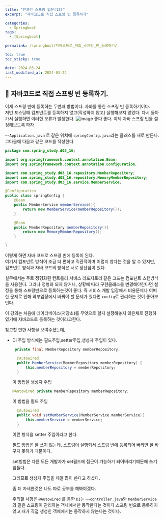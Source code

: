 ```yaml
---
title: "인프런 스프링 입문(12)"
excerpt: "자바코드로 직접 스프링 빈 등록하기"

categories:
  - Springboot
tags:
  - [Springboot]

permalink: /springboot/자바코드로_직접_스프링_빈_등록하기/

toc: true
toc_sticky: true

date: 2024-03-24
last_modified_at: 2024-03-24
---
```


## 🦥 자바코드로 직접 스프링 빈 등록하기.

이제 스프링 빈에 등록하는 두번째 방법이다. 자바를 통한 스프링 빈 등록하기이다.   
저번 포스팅때 컴포넌트를 등록하지 않고(작성하지 않고) 실행해보지 않았다. 다시 돌아가서 실행하면 이러한 오류가 발생한다.
![image](https://github.com/garusitell/utterances/assets/155941254/cfceabe7-d261-4d93-b4f8-06a3429cfb14)
좋다 좋다. 이제 자바 스프링 빈을 설정해보도록 하자

`~~Application.java` 로 같은 위치에 `springConfig.java`라는 클래스를 새로 만든다. 그다음에 다음과 같은 코드를 작성한다.

```java
package com.spring_study.d03_16;

import org.springframework.context.annotation.Bean;
import org.springframework.context.annotation.Configuration;

import com.spring_study.d03_16.repository.MemberRepository;
import com.spring_study.d03_16.repository.MemoryMemberRepository;
import com.spring_study.d03_16.service.MemberService;

@Configuration
public class springConfig {
    @Bean
    public MemberService memberService(){
        return new MemberService(memberRepository());
    }

    @Bean
    public MemberRepository memberRepository(){
        return new MemoryMemberRepository();
    }

}

```
이렇게 하면 자바 코드로 스프링 빈에 등록이 된다.  
여기서 컴포넌트 방식이 조금 더 편하고 직관적이며 어렵지 않다는 것을 알 수 있지만, 컴포넌트 방식과 자바 코드의 방식은 서로 장단점이 있다.   


실무에서는 주로 정형화된 컨트롤러 서비스 리포지토리 같은 코드는 컴포넌트 스캔방식을 사용한다. 그러나 정형화 되지 않거나, 상황에 따라 구현클래스를 변경해야한다면 설정을 통해 스프링빈으로 등록하는것이 좋다. 즉 서비스 개발 입장에서 비용문제나 어떠한 문제로 인해 외부입장에서 바꿔야 할 문제가 있다면 `config`로 관리하는 것이 좋아보인다.

이 강의는 처음에 데이터베이스(저장소)를 무엇으로 할지 설정해놓지 않은채로 진행하였기에 자바코드로 등록하는 것이라고한다.

참고할 만한 사항을 보여주셨는데,
- Di 주입 방식에는 필드주입,setter주입,생성자 주입이 있다.
  ``` java
   private final MemberRepository memberRepository;

    @Autowired
    public MemberService(MemberRepository memberRepository) {
        this.memberRepository = memberRepository;
    }
  ```
  이 방법을 생성자 주입
  ```java
  @Autowired private MemberRepository memberRepository;
  ```
  이 방법을 필드 주입
  ``` java 
    @Autowired
    public void setMemberService(MemberService memberService){
        this.memberService = memberService;
    }
  ```
  이런 형식을 setter 주입이라고 한다.

  필드 방법은 잘 쓰지 않는데, 스프링이 실행되서 스프링 빈에 등록되어 버리면 잘 바꾸지 못하기 때문이다.

  set방법은 다른 모든 개발자가 set필드에 접근이 가능하기 되어버리기때문에 쓰기 힘들다.

  그러므로 생성자 주입을 제일 많이 쓴다고 하셨다.

  좀 더 자세한것은 나도 따로 공부를 해봐야겠다.

  주의할 사항은 `@Autowired` 를 통한 `DI`는 `~~controller.java`와 `MemberService`와 같은 스프링이 관리하는 객체에서만 동작한다는 것이다.스프링 빈으로 등록하지 않고,내가 직접 생성한 객체에서는 동작하지 않는다는 것이다.

  
     